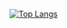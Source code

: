 [![Top Langs](https://github-readme-stats.vercel.app/api/top-langs/?username=a-pillow&layout=compact)](https://github.com/anuraghazra/github-readme-stats)


<!--
**dots225/dots225** is a ✨ _special_ ✨ repository because its `README.md` (this file) appears on your GitHub profile.

Here are some ideas to get you started:

- 🔭 I’m currently working on ...
- 🌱 I’m currently learning ...
- 👯 I’m looking to collaborate on ...
- 🤔 I’m looking for help with ...
- 💬 Ask me about ...
- 📫 How to reach me: ...
- 😄 Pronouns: ...
- ⚡ Fun fact: ...
-->
